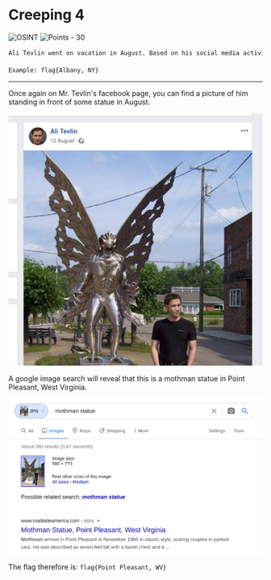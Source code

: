 # Creeping 4

![OSINT](https://img.shields.io/badge/OSINT--00ffd4?style=for-the-badge) ![Points - 30](https://img.shields.io/badge/Points-30-9cf?style=for-the-badge)

```txt
Ali Tevlin went on vacation in August. Based on his social media activity, which town did he stop in first? Submit the flag as flag{City, State}.

Example: flag{Albany, NY}
```

---

Once again on Mr. Tevlin's facebook page, you can find a picture of him standing in front of some statue in August.

![post](./post.png)

A google image search will reveal that this is a mothman statue in Point Pleasant, West Virginia.

![images](./images.png)

The flag therefore is: `flag{Point Pleasant, WV}`
